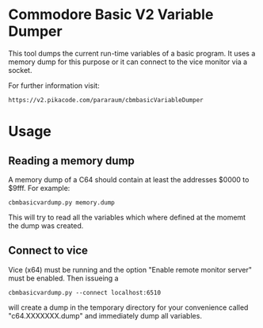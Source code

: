 # Commodore Basic V2 Variable Dumper

This tool dumps the current run-time variables of a basic program. It
uses a memory dump for this purpose or it can connect to the vice
monitor via a socket.

For further information visit:

	https://v2.pikacode.com/pararaum/cbmbasicVariableDumper

# Usage

## Reading a memory dump

A memory dump of a C64 should contain at least the addresses $0000 to
$9fff.  For example:

```
cbmbasicvardump.py memory.dump
```

This will try to read all the variables which where defined at the
momemt the dump was created.

## Connect to vice

Vice (x64) must be running and the option "Enable remote monitor
server" must be enabled. Then issueing a

```
cbmbasicvardump.py --connect localhost:6510
```

will create a dump in the temporary directory for your convenience
called "c64.XXXXXXX.dump" and immediately dump all variables.

